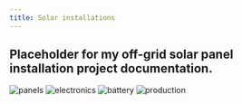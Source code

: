```yaml
---
title: Solar installations 
---
```

## Placeholder for my off-grid solar panel installation project documentation.
![panels](https://lh3.googleusercontent.com/d/1iJM5pDUyzUt0WlHLCtUulVeloxdYd1wa)
![electronics](https://lh3.googleusercontent.com/d/1ISBdvVlt_CvAM40NK5BQI7kARlO-AnVU)
![battery](https://lh3.googleusercontent.com/d/1a1tAjWjReTbtsKbCWe-0twE8ZuB4dk25)
![production](https://lh3.googleusercontent.com/d/1O6cqliNtbBY6UH31A3XlHIoY-krU5jd8)
